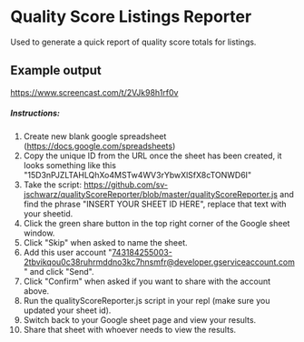 # Quality Score Listings Reporter
Used to generate a quick report of quality score totals for listings.

## Example output
https://www.screencast.com/t/2VJk98h1rf0v

##### Instructions:
1. Create new blank google spreadsheet (https://docs.google.com/spreadsheets)
2. Copy the unique ID from the URL once the sheet has been created, it looks something like this "15D3nPJZLTAHLQhXo4MSTw4WV3rYbwXlSfX8cTONWD6I"
3. Take the script: https://github.com/sv-jschwarz/qualityScoreReporter/blob/master/qualityScoreReporter.js and find the phrase "INSERT YOUR SHEET ID HERE", replace that text with your sheetid.
4. Click the green share button in the top right corner of the Google sheet window.
5. Click "Skip" when asked to name the sheet.
5. Add this user account "743184255003-2tbvikqou0c38ruhrmddno3kc7hnsmfr@developer.gserviceaccount.com" and click "Send".
6. Click "Confirm" when asked if you want to share with the account above.
7. Run the qualityScoreReporter.js script in your repl (make sure you updated your sheet id).
8. Switch back to your Google sheet page and view your results.
9. Share that sheet with whoever needs to view the results.
